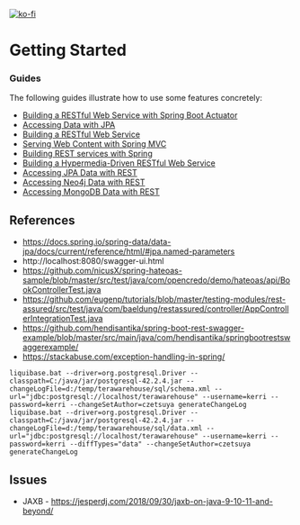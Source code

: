 [![ko-fi](https://www.ko-fi.com/img/githubbutton_sm.svg)](https://ko-fi.com/S6S0YXPX)

# Getting Started

### Guides
The following guides illustrate how to use some features concretely:

* [Building a RESTful Web Service with Spring Boot Actuator](https://spring.io/guides/gs/actuator-service/)
* [Accessing Data with JPA](https://spring.io/guides/gs/accessing-data-jpa/)
* [Building a RESTful Web Service](https://spring.io/guides/gs/rest-service/)
* [Serving Web Content with Spring MVC](https://spring.io/guides/gs/serving-web-content/)
* [Building REST services with Spring](https://spring.io/guides/tutorials/bookmarks/)
* [Building a Hypermedia-Driven RESTful Web Service](https://spring.io/guides/gs/rest-hateoas/)
* [Accessing JPA Data with REST](https://spring.io/guides/gs/accessing-data-rest/)
* [Accessing Neo4j Data with REST](https://spring.io/guides/gs/accessing-neo4j-data-rest/)
* [Accessing MongoDB Data with REST](https://spring.io/guides/gs/accessing-mongodb-data-rest/)

## References

 * https://docs.spring.io/spring-data/data-jpa/docs/current/reference/html/#jpa.named-parameters
 * http://localhost:8080/swagger-ui.html
 * https://github.com/nicusX/spring-hateoas-sample/blob/master/src/test/java/com/opencredo/demo/hateoas/api/BookControllerTest.java
 * https://github.com/eugenp/tutorials/blob/master/testing-modules/rest-assured/src/test/java/com/baeldung/restassured/controller/AppControllerIntegrationTest.java
 * https://github.com/hendisantika/spring-boot-rest-swagger-example/blob/master/src/main/java/com/hendisantika/springbootrestswaggerexample/
 * https://stackabuse.com/exception-handling-in-spring/
 
```
liquibase.bat --driver=org.postgresql.Driver --classpath=C:/java/jar/postgresql-42.2.4.jar --changeLogFile=d:/temp/terawarehouse/sql/schema.xml --url="jdbc:postgresql://localhost/terawarehouse" --username=kerri --password=kerri --changeSetAuthor=czetsuya generateChangeLog
liquibase.bat --driver=org.postgresql.Driver --classpath=C:/java/jar/postgresql-42.2.4.jar --changeLogFile=d:/temp/terawarehouse/sql/data.xml --url="jdbc:postgresql://localhost/terawarehouse" --username=kerri --password=kerri --diffTypes="data" --changeSetAuthor=czetsuya generateChangeLog
```

## Issues

 * JAXB - https://jesperdj.com/2018/09/30/jaxb-on-java-9-10-11-and-beyond/